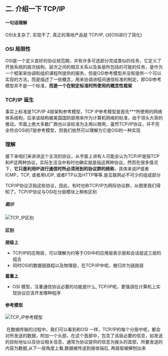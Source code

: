 ## 二. 介绍一下 TCP/IP

#### 一句话理解

OSI太复杂了, 实现不了, 真正的落地产品是 TCP/IP, (对OSI进行了简化)

### OSI 局限性

OSI是一个定义良好的协议规范期，并有许多可选部分完成类似的任务，它定义了开放系统的层次结构，层次之间的相互关系以及各层所包括的可能的任务，是作为一个框架来协调和组织课程所提供的服务，但是OSI参考模型并没有提供一个可以实现的方法，而是描述了一些概念，用来协调进程间通信标准的制定，即OSI参考模型并不是一个标准，**而是一个在制定标准时所使用的概念性框架**

### TCP/IP 诞生

事实上标准是TCP/IP 4层架构参考模型，TCP IP参考模型是首先***所使用的网络体系结构，后来该结构被美国国防部用来作为计算机网络的标准，由于领头大哥的推动，市面上绝大多数厂商也以该标准为主用以商用，虽然TCP/IP协议，并不完全符合OSI的7层参考模型，但我们依然可以理解为它是OSI的一种实现

### 理解

接下来咱们来讲讲这个主流的协议，从字面上讲有人可能会认为TCP/IP是指TCP和IP这两种协议，实际生活当中有时也确实就是指这两种协议，然而在很多情况下，**它只是利用IP进行通信时所必须用到的协议群的统称**，具体来说IP或者ICMP，TCP, 或者用UDP, 或者FTP以及HTTP等等.是互联网必不可少的组成部分

TCP/IP协议泛指这些协议，因此，有时也称TCP/IP为网际协议群，从图里我们得知了，TCP/IP协议与OSI在分层模块上稍有区别

##### 图示

![TCP_IP区别](E:/Git/%E7%A7%8B%E6%8B%9B_%E5%9F%BA%E7%A1%80%E7%9F%A5%E8%AF%86/%E8%AE%A1%E7%AE%97%E6%9C%BA%E7%BD%91%E7%BB%9C/%E5%9B%BE%E7%89%87/TCP_IP%E5%8C%BA%E5%88%AB.png)

#### 区别

**层级上**

- TCP/IP的应用层，可以理解为约等于OSI中的应用层表示层和会话层这三层的组合
- 同时OSI的数据链路程以及物理层，在TCP/IP中呢，被归并为链路层

**着重上**

- OSI 模型，注重通信协议必要的功能是什么, TCP/IP呢，更强调在计算机上实现协议应该开发哪种程序

#### 参考模型

![TCP_IP参考模型](E:/Git/%E7%A7%8B%E6%8B%9B_%E5%9F%BA%E7%A1%80%E7%9F%A5%E8%AF%86/%E8%AE%A1%E7%AE%97%E6%9C%BA%E7%BD%91%E7%BB%9C/%E5%9B%BE%E7%89%87/TCP_IP%E5%8F%82%E8%80%83%E6%A8%A1%E5%9E%8B.jpg)

####  

​	在数据传输的过程中，我们可以看到和OSI 一样，TCP/IP的每个分层中呢，都会对所发送的数据，附加一个头部，在这个首部中，包含了该层必要的信息，如发送的目标地址以及协议相关信息，通常为协议提供的信息为报头的首部，所要发送的内容为数据,从下一层角度上看,数据被传送到接收端后, 再层层被解刨出来



